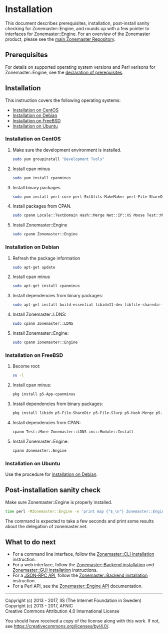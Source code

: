 # Installation

This document describes prerequisites, installation, post-install sanity
checking for Zonemaster::Engine, and rounds up with a few pointer to interfaces
for Zonemaster::Engine. For an overview of the Zonemaster product, please see
the [main Zonemaster Repository].


## Prerequisites

For details on supported operating system versions and Perl verisons for
Zonemaster::Engine, see the [declaration of prerequisites].


## Installation

This instruction covers the following operating systems:

 * [Installation on CentOS]
 * [Installation on Debian]
 * [Installation on FreeBSD]
 * [Installation on Ubuntu]


### Installation on CentOS

1) Make sure the development environment is installed.

   ```sh
   sudo yum groupinstall "Development Tools"
   ```

2) Install cpan minus 

   ```sh
   sudo yum install cpanminus
   ```

3) Install binary packages.

   ```sh
   sudo yum install perl-core perl-ExtUtils-MakeMaker perl-File-ShareDir perl-File-Slurp perl-IO-Socket-INET6 perl-JSON-PP perl-List-MoreUtils perl-Readonly perl-Time-HiRes perl-YAML libidn-devel perl-Devel-CheckLib openssl-devel perl-Test-Fatal
   ```

4) Install packages from CPAN.

   ```sh
   sudo cpanm Locale::TextDomain Hash::Merge Net::IP::XS Moose Test::More Zonemaster::LDNS
   ```

5) Install Zonemaster::Engine

   ```sh
   sudo cpanm Zonemaster::Engine
   ```

### Installation on Debian

1) Refresh the package information

   ```sh
   sudo apt-get update
   ```

2) Install cpan minus

   ```sh
   sudo apt-get install cpanminus
   ```

3) Install dependencies from binary packages:

   ```sh
   sudo apt-get install build-essential libidn11-dev libfile-sharedir-perl libfile-slurp-perl libhash-merge-perl libio-socket-inet6-perl liblist-moreutils-perl libmail-rfc822-address-perl libmodule-find-perl libmodule-install-perl libmoose-perl libnet-ip-perl libreadonly-xs-perl libtext-csv-perl libssl-dev libdevel-checklib-perl libtool m4 autoconf automake
   ```

4) Install Zonemaster::LDNS:

   ```sh
   sudo cpanm Zonemaster::LDNS
   ```

5) Install Zonemaster::Engine:

   ```sh
   sudo cpanm Zonemaster::Engine
   ```


### Installation on FreeBSD

1) Become root:

   ```sh
   su -l
   ```

2) Install cpan minus:

   ```sh
   pkg install p5-App-cpanminus
   ```

3) Install dependencies from binary packages:

   ```sh
   pkg install libidn p5-File-ShareDir p5-File-Slurp p5-Hash-Merge p5-IO-Socket-INET6 p5-List-MoreUtils p5-Locale-libintl p5-Mail-RFC822-Address p5-Module-Find p5-Moose p5-Net-IP p5-Readonly-XS p5-Text-CSV
   ```

4) Install dependencies from CPAN:

   ```sh
   cpanm Test::More Zonemaster::LDNS inc::Module::Install
   ```

5) Install Zonemaster::Engine:

   ```sh
   cpanm Zonemaster::Engine
   ```


### Installation on Ubuntu

Use the procedure for [installation on Debian].


## Post-installation sanity check

Make sure Zonemaster::Engine is properly installed.

```sh
time perl -MZonemaster::Engine -e 'print map {"$_\n"} Zonemaster::Engine->test_module("BASIC", "zonemaster.net")'
```

The command is expected to take a few seconds and print some results about the delegation of zonemaster.net.


## What to do next

* For a command line interface, follow the [Zonemaster::CLI installation] instruction.
* For a web interface, follow the [Zonemaster::Backend installation] and [Zonemaster::GUI installation] instructions.
* For a [JSON-RPC API], follow the [Zonemaster::Backend installation] instruction.
* For a Perl API, see the [Zonemaster::Engine API] documentation.

-------

[Declaration of prerequisites]: https://github.com/zonemaster/zonemaster#prerequisites
[Installation on CentOS]: #installation-on-centos
[Installation on Debian]: #installation-on-debian
[Installation on FreeBSD]: #installation-on-freebsd
[Installation on Ubuntu]: #installation-on-ubuntu
[JSON-RPC API]: https://github.com/zonemaster/zonemaster-backend/blob/master/docs/API.md
[Main Zonemaster Repository]: https://github.com/zonemaster/zonemaster
[Zonemaster::Backend installation]: https://github.com/zonemaster/zonemaster-backend/blob/master/docs/Installation.md
[Zonemaster::CLI installation]: https://github.com/zonemaster/zonemaster-cli/blob/master/docs/Installation.md
[Zonemaster::Engine API]: http://search.cpan.org/~znmstr/Zonemaster-Engine/lib/Zonemaster/Engine/Overview.pod
[Zonemaster::GUI installation]: https://github.com/zonemaster/zonemaster-gui/blob/master/docs/Installation.md

Copyright (c) 2013 - 2017, IIS (The Internet Foundation in Sweden)\
Copyright (c) 2013 - 2017, AFNIC\
Creative Commons Attribution 4.0 International License

You should have received a copy of the license along with this
work.  If not, see <https://creativecommons.org/licenses/by/4.0/>.
